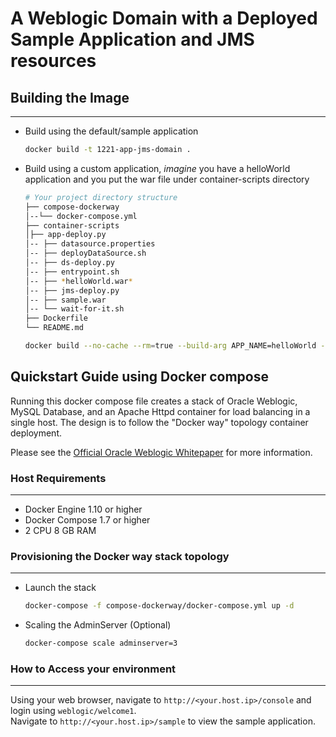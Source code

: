 # A Weblogic Domain with a Deployed Sample Application and JMS resources

## Building the Image

----
- Build using the default/sample application 
	```bash
	docker build -t 1221-app-jms-domain .
	```

- Build using a custom application, *imagine* you have a helloWorld application and you put the war file under container-scripts directory

	```bash
	# Your project directory structure
	├── compose-dockerway
	│--└── docker-compose.yml
	├── container-scripts
	│├── app-deploy.py
	│-- ├── datasource.properties
	│-- ├── deployDataSource.sh
	│-- ├── ds-deploy.py
	│-- ├── entrypoint.sh
	│-- ├── *helloWorld.war*
	│-- ├── jms-deploy.py
	│-- ├── sample.war
	│-- └── wait-for-it.sh
	├── Dockerfile
	└── README.md
	```

	```bash
	docker build --no-cache --rm=true --build-arg APP_NAME=helloWorld --build-arg APP_PKG_FILE=helloWorld.war -t 1221-app-jms-domain .
	```
	
## Quickstart Guide using Docker compose

Running this docker compose file creates a stack of Oracle Weblogic, MySQL Database, and an Apache Httpd container for load balancing in a single host. The design is to follow the "Docker way" topology container deployment.

Please see the [Official Oracle Weblogic Whitepaper](http://www.oracle.com/us/products/middleware/cloud-app-foundation/weblogic/weblogic-server-on-docker-wp-2742665.pdf) for more information.

### Host Requirements
----
- Docker Engine 1.10 or higher
- Docker Compose 1.7 or higher
- 2 CPU 8 GB RAM

### Provisioning the Docker way stack topology
----
- Launch the stack

	```bash
	docker-compose -f compose-dockerway/docker-compose.yml up -d
	```

- Scaling the AdminServer (Optional)
	
	```bash
	docker-compose scale adminserver=3
	```
### How to Access your environment
----
Using your web browser, navigate to `http://<your.host.ip>/console` and login using `weblogic/welcome1`.  
Navigate to `http://<your.host.ip>/sample` to view the sample application.
